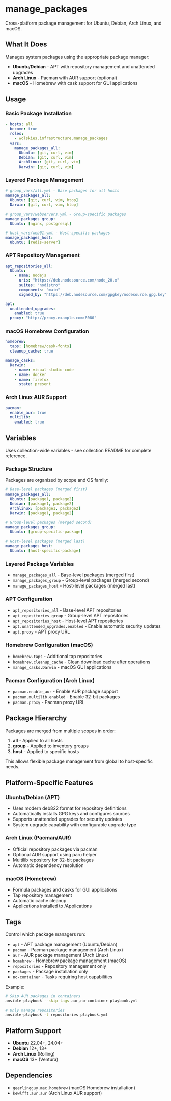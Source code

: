 # manage_packages

Cross-platform package management for Ubuntu, Debian, Arch Linux, and macOS.

## What It Does

Manages system packages using the appropriate package manager:
- **Ubuntu/Debian** - APT with repository management and unattended upgrades
- **Arch Linux** - Pacman with AUR support (optional)
- **macOS** - Homebrew with cask support for GUI applications

## Usage

### Basic Package Installation
```yaml
- hosts: all
  become: true
  roles:
    - wolskies.infrastructure.manage_packages
  vars:
    manage_packages_all:
      Ubuntu: [git, curl, vim]
      Debian: [git, curl, vim]
      Archlinux: [git, curl, vim]
      Darwin: [git, curl, vim]
```

### Layered Package Management
```yaml
# group_vars/all.yml - Base packages for all hosts
manage_packages_all:
  Ubuntu: [git, curl, vim, htop]
  Darwin: [git, curl, vim, htop]

# group_vars/webservers.yml - Group-specific packages
manage_packages_group:
  Ubuntu: [nginx, postgresql]

# host_vars/web01.yml - Host-specific packages
manage_packages_host:
  Ubuntu: [redis-server]
```

### APT Repository Management
```yaml
apt_repositories_all:
  Ubuntu:
    - name: nodejs
      uris: "https://deb.nodesource.com/node_20.x"
      suites: "nodistro"
      components: "main"
      signed_by: "https://deb.nodesource.com/gpgkey/nodesource.gpg.key"

apt:
  unattended_upgrades:
    enabled: true
  proxy: "http://proxy.example.com:8080"
```

### macOS Homebrew Configuration
```yaml
homebrew:
  taps: [homebrew/cask-fonts]
  cleanup_cache: true

manage_casks:
  Darwin:
    - name: visual-studio-code
    - name: docker
    - name: firefox
      state: present
```

### Arch Linux AUR Support
```yaml
pacman:
  enable_aur: true
  multilib:
    enabled: true
```

## Variables

Uses collection-wide variables - see collection README for complete reference.

### Package Structure
Packages are organized by scope and OS family:
```yaml
# Base-level packages (merged first)
manage_packages_all:
  Ubuntu: [package1, package2]
  Debian: [package1, package2]
  Archlinux: [package1, package2]
  Darwin: [package1, package2]

# Group-level packages (merged second)
manage_packages_group:
  Ubuntu: [group-specific-package]

# Host-level packages (merged last)
manage_packages_host:
  Ubuntu: [host-specific-package]
```

### Layered Package Variables
- `manage_packages_all` - Base-level packages (merged first)
- `manage_packages_group` - Group-level packages (merged second)
- `manage_packages_host` - Host-level packages (merged last)

### APT Configuration
- `apt_repositories_all` - Base-level APT repositories
- `apt_repositories_group` - Group-level APT repositories
- `apt_repositories_host` - Host-level APT repositories
- `apt.unattended_upgrades.enabled` - Enable automatic security updates
- `apt.proxy` - APT proxy URL

### Homebrew Configuration (macOS)
- `homebrew.taps` - Additional tap repositories
- `homebrew.cleanup_cache` - Clean download cache after operations
- `manage_casks.Darwin` - macOS GUI applications

### Pacman Configuration (Arch Linux)
- `pacman.enable_aur` - Enable AUR package support
- `pacman.multilib.enabled` - Enable 32-bit packages
- `pacman.proxy` - Pacman proxy URL

## Package Hierarchy

Packages are merged from multiple scopes in order:
1. **all** - Applied to all hosts
2. **group** - Applied to inventory groups
3. **host** - Applied to specific hosts

This allows flexible package management from global to host-specific needs.

## Platform-Specific Features

### Ubuntu/Debian (APT)
- Uses modern deb822 format for repository definitions
- Automatically installs GPG keys and configures sources
- Supports unattended upgrades for security updates
- System upgrade capability with configurable upgrade type

### Arch Linux (Pacman/AUR)
- Official repository packages via pacman
- Optional AUR support using paru helper
- Multilib repository for 32-bit packages
- Automatic dependency resolution

### macOS (Homebrew)
- Formula packages and casks for GUI applications
- Tap repository management
- Automatic cache cleanup
- Applications installed to /Applications

## Tags

Control which package managers run:
- `apt` - APT package management (Ubuntu/Debian)
- `pacman` - Pacman package management (Arch Linux)
- `aur` - AUR package management (Arch Linux)
- `homebrew` - Homebrew package management (macOS)
- `repositories` - Repository management only
- `packages` - Package installation only
- `no-container` - Tasks requiring host capabilities

Example:
```bash
# Skip AUR packages in containers
ansible-playbook --skip-tags aur,no-container playbook.yml

# Only manage repositories
ansible-playbook -t repositories playbook.yml
```

## Platform Support

- **Ubuntu** 22.04+, 24.04+
- **Debian** 12+, 13+
- **Arch Linux** (Rolling)
- **macOS** 13+ (Ventura)

## Dependencies

- `geerlingguy.mac.homebrew` (macOS Homebrew installation)
- `kewlfft.aur.aur` (Arch Linux AUR support)
